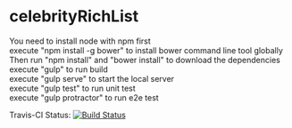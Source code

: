 # celebrityRichList

You need to install node with npm first   
execute "npm install -g bower" to install bower command line tool globally   
Then run "npm install" and "bower install" to download the dependencies   
execute "gulp" to run build   
execute "gulp serve" to start the local server   
execute "gulp test" to run unit test   
execute "gulp protractor" to run e2e test   

Travis-CI Status:
[![Build Status](https://travis-ci.org/benweizhu/celebrityRichList.svg?branch=master)](https://travis-ci.org/benweizhu/celebrityRichList)
